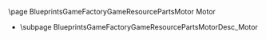 \page BlueprintsGameFactoryGameResourcePartsMotor Motor
- \subpage BlueprintsGameFactoryGameResourcePartsMotorDesc_Motor
